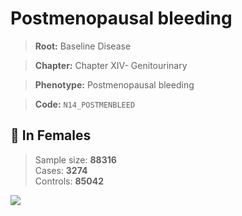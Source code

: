 # Postmenopausal bleeding

> **Root:** Baseline Disease  

> **Chapter:** Chapter XIV- Genitourinary  

> **Phenotype:** Postmenopausal bleeding  

> **Code:** `N14_POSTMENBLEED`

## 👩 In Females  
> Sample size: **88316**  
> Cases: **3274**  
> Controls: **85042**
<img src="/Disease/Figures/ALL/Baseline/N14_POSTMENBLEED.png"/>
<CsvTable src="/public/Disease/Data/ALL/Baseline/LG_N14_POSTMENBLEED.csv" label="🔍 View full results" />
